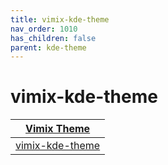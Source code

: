 ```yaml
---
title: vimix-kde-theme
nav_order: 1010
has_children: false
parent: kde-theme
---
```



# vimix-kde-theme

| [Vimix Theme](https://samwhelp.github.io/note-about-theme/read/desktop-theme/themes/vimix-theme.html) |
| --- |
| [vimix-kde-theme](https://github.com/vinceliuice/vimix-kde) |
